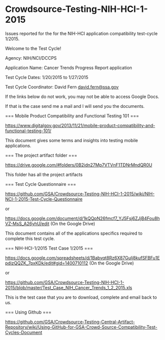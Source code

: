 Crowdsource-Testing-NIH-HCI-1-2015
==================================

Issues reported for the for the NIH-HCI application compatibility test-cycle 1/2015.

Welcome to the Test Cycle!

Agency: NIH/NCI/DCCPS

Application Name: Cancer Trends Progress Report application

Test Cycle Dates: 1/20/2015 to 1/27/2015

Test Cycle Coordinator: David Fern david.fern@ssa.gov

If the links below do not work, you may not be able to access Google Docs.

If that is the case send me a mail and I will send you the documents.

=== Mobile Product Compatibility and Functional Testing 101 ===

https://www.digitalgov.gov/2013/11/21/mobile-product-compatibility-and-functional-testing-101/

This document gives some terms and insights into testing mobile applications.

=== The project artifact folder ===

https://drive.google.com/#folders/0B2idn27Mp7VTVnF1TDNrMndQR0U

This folder has all the project artifacts

=== Test Cycle Questionnaire ===

https://github.com/GSA/Crowdsource-Testing-NIH-HCI-1-2015/wiki/NIH-NCI-1-2015-Test-Cycle-Questionnaire

or

https://docs.google.com/document/d/1kQQpN26fmcf7_YJ5Fsj6ZJjB4Fou8hVZ-MsS_A26yhU/edit (On the Google Drive) 

This document contains all of the applications specifics required to complete this test cycle.

=== NIH-HCI-1/2015 Test Case 1/2015 ===

https://docs.google.com/spreadsheets/d/1Babvqt8Rz6X87Gulj8kufSFBFu1EpdizQQZK_7pxKDk/edit#gid=1400710112 (On the Google Drive)

or

https://github.com/GSA/Crowdsource-Testing-NIH-HCI-1-2015/blob/master/Test_Case_NIH_Cancer_Trends_1_2_2015.xls

This is the test case that you are to download, complete and email back to us.

=== Using Github ===

https://github.com/GSA/Crowdsource-Testing-Central-Artifact-Repository/wiki/Using-GitHub-for-GSA-Crowd-Source-Compatibility-Test-Cycles-Document
